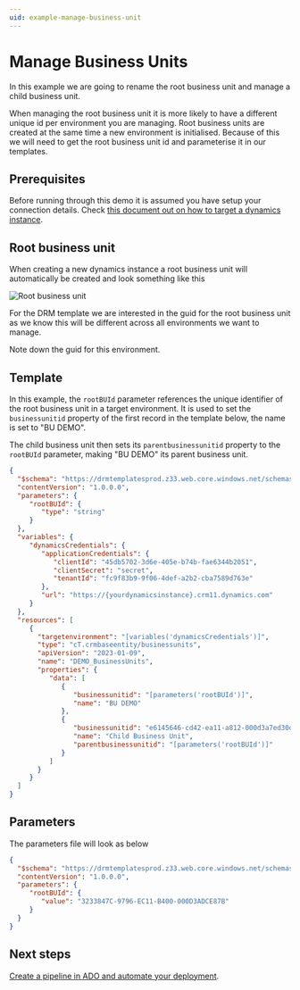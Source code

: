 ```yaml
---
uid: example-manage-business-unit
---
```



# Manage Business Units

In this example we are going to rename the root business unit and manage a child business unit.

When managing the root business unit it is more likely to have a different unique id per 
environment you are managing. Root business units are created at the same time a new 
environment is initialised. Because of this we will need to get the root business unit id 
and parameterise it in our templates.

## Prerequisites

Before running through this demo it is assumed you have setup your connection details. 
Check [this document out on how to target a dynamics instance](xref:target-dynamics-instance).

## Root business unit

When creating a new dynamics instance a root business unit will automatically be created and look 
something like this

![Root business unit](/images/bu-rootbusinessunit.png "Root business unit")

For the DRM template we are interested in the guid for the root business unit as we know this 
will be different across all environments we want to manage.

Note down the guid for this environment.

## Template

In this example, the ```rootBUId``` parameter references the unique identifier of 
the root business unit in a target environment. It is used to set the 
```businessunitid``` property of the first record in the template below,
the name is set to "BU DEMO".

The child business unit then sets its ```parentbusinessunitid``` property to the 
```rootBUId``` parameter, making "BU DEMO" its parent business unit.

```json
{ 
  "$schema": "https://drmtemplatesprod.z33.web.core.windows.net/schemas/2021-03-01/deploymentTemplate.json#",
  "contentVersion": "1.0.0.0", 
  "parameters": { 
     "rootBUId": {
        "type": "string" 
     } 
  }, 
  "variables": { 
     "dynamicsCredentials": { 
        "applicationCredentials": { 
           "clientId": "45db5702-3d6e-405e-b74b-fae6344b2051", 
           "clientSecret": "secret", 
           "tenantId": "fc9f83b9-9f06-4def-a2b2-cba7589d763e" 
        }, 
        "url": "https://{yourdynamicsinstance}.crm11.dynamics.com" 
     }
  },
  "resources": [ 
     { 
       "targetenvironment": "[variables('dynamicsCredentials')]", 
       "type": "cT.crmbaseentity/businessunits", 
       "apiVersion": "2023-01-09", 
       "name": "DEMO_BusinessUnits", 
       "properties": { 
          "data": [ 
             { 
                "businessunitid": "[parameters('rootBUId')]",
                "name": "BU DEMO" 
             },
             { 
                "businessunitid": "e6145646-cd42-ea11-a812-000d3a7ed30d", 
                "name": "Child Business Unit", 
                "parentbusinessunitid": "[parameters('rootBUId')]" 
             }
          ]
       }
     }
  ] 
}
```

## Parameters

The parameters file will look as below

```json
{ 
  "$schema": "https://drmtemplatesprod.z33.web.core.windows.net/schemas/2021-03-01/deploymentParameters.json#", 
  "contentVersion": "1.0.0.0", 
  "parameters": { 
     "rootBUId": { 
        "value": "3233847C-9796-EC11-B400-000D3ADCE87B" 
     }
  }
}
```

## Next steps

[Create a pipeline in ADO and automate your deployment](xref:deploy-drm-ado-pipelines).